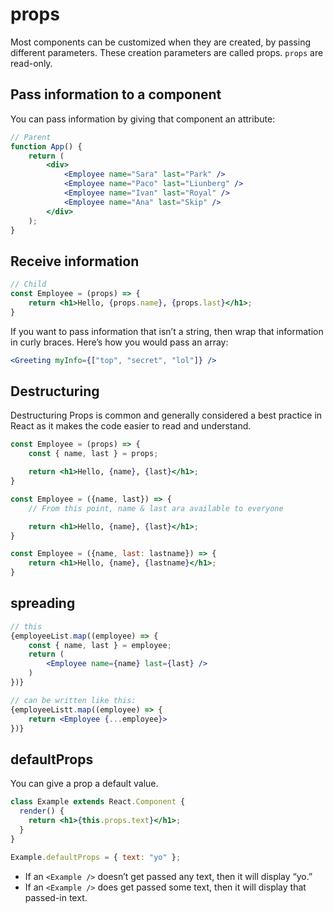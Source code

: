 # props

Most components can be customized when they are created, by passing different parameters. These creation parameters are called props. `props` are read-only.

## Pass information to a component

You can pass information by giving that component an attribute:

```jsx
// Parent
function App() {
    return (
        <div>
            <Employee name="Sara" last="Park" />
            <Employee name="Paco" last="Liunberg" />
            <Employee name="Ivan" last="Royal" />
            <Employee name="Ana" last="Skip" />
        </div>
    );
}
```

## Receive information

```jsx
// Child
const Employee = (props) => {
    return <h1>Hello, {props.name}, {props.last}</h1>;
}
```

If you want to pass information that isn’t a string, then wrap that information in curly braces. Here’s how you would pass an array:

```jsx
<Greeting myInfo={["top", "secret", "lol"]} />
```

## Destructuring

Destructuring Props is common and generally considered a best practice in React as it makes the code easier to read and understand. 

```jsx
const Employee = (props) => {
    const { name, last } = props;

    return <h1>Hello, {name}, {last}</h1>;
}
```

```jsx
const Employee = ({name, last}) => {
    // From this point, name & last ara available to everyone

    return <h1>Hello, {name}, {last}</h1>;
}
```


```jsx
const Employee = ({name, last: lastname}) => {
    return <h1>Hello, {name}, {lastname}</h1>;
}
```

## spreading

```jsx
// this
{employeeList.map((employee) => {
    const { name, last } = employee;
    return (
        <Employee name={name} last={last} />
    )
})}

// can be written like this:
{employeeListt.map((employee) => {
    return <Employee {...employee}>
})}

```

## defaultProps

You can give a prop a default value.

```jsx
class Example extends React.Component {
  render() {
    return <h1>{this.props.text}</h1>;
  }
}

Example.defaultProps = { text: "yo" };
```

- If an `<Example />` doesn’t get passed any text, then it will display “yo.”
- If an `<Example />` does get passed some text, then it will display that passed-in text.